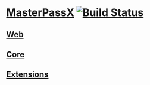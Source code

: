 # [MasterPassX](https://masterpassx.cretezy.com) [![Build Status](https://travis-ci.org/Cretezy/MasterPassX.svg?branch=master)](https://travis-ci.org/Cretezy/MasterPassX)

## [Web](web/README.md)

## [Core](core/README.md)

## [Extensions](extension/README.md)